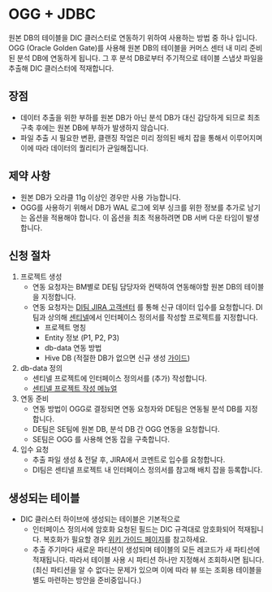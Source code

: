 # OGG + JDBC
원본 DB의 테이블을 DIC 클러스터로 연동하기 위하여 사용하는 방법 중 하나 입니다. OGG (Oracle Golden Gate)를 사용해 원본 DB의 테이블을 커머스 센터 내 미리 준비된 분석 DB에 연동하게 됩니다. 그 후 분석 DB로부터 주기적으로 테이블 스냅샷 파일을 추출해 DIC 클러스터에 적재합니다.

## 장점
* 데이터 추출을 위한 부하를 원본 DB가 아닌 분석 DB가 대신 감당하게 되므로 최초 구축 후에는 원본 DB에 부하가 발생하지 않습니다.
* 파일 추출 시 필요한 변환, 클랜징 작업은 미리 정의된 배치 잡을 통해서 이루어지며 이에 따라 데이터의 퀄리티가 균일해집니다.

## 제약 사항
* 원본 DB가 오라클 11g 이상인 경우만 사용 가능합니다.
* OGG를 사용하기 위해서 DB가 WAL 로그에 외부 싱크를 위한 정보를 추가로 남기는 옵션을 적용해야 합니다. 이 옵션을 최초 적용하려면 DB 서버 다운 타임이 발생합니다.

## 신청 절차
1. 프로젝트 생성
    - 연동 요청자는 BM별로 DE팀 담당자와 컨택하여 연동해야할 원본 DB의 테이블을 지정합니다.
    - 연동 요청자는 [DI팀 JIRA 고객센터](http://jira.skplanet.com/servicedesk/customer/portal/49) 를 통해 신규 데이터 입수를 요청합니다. DI팀과 상의해 [센티넬](http://sentinel.skplanet.com:8080)에서 인터페이스 정의서를 작성할 프로젝트를 지정합니다.
        + 프로젝트 명칭
        + Entity 정보 (P1, P2, P3)
        + db-data 연동 방법
        + Hive DB (적절한 DB가 없으면 신규 생성 [가이드](http://wiki.skplanet.com/pages/viewpage.action?pageId=63275727))
2. db-data 정의
    - 센티넬 프로젝트에 인터페이스 정의서를 (추가) 작성합니다.
    - [센티넬 프로젝트 작성 메뉴얼](http://sentinel.skplanet.com:8080/docs/dbschema)
3. 연동 준비
    - 연동 방법이 OGG로 결정되면 연동 요청자와 DE팀은 연동될 분석 DB를 지정합니다.
    - DE팀은 SE팀에 원본 DB, 분석 DB 간 OGG 연동을 요청합니다.
    - SE팀은 OGG 를 사용해 연동 잡을 구축합니다.
4. 입수 요청
    - 추출 파일 생성 & 전달 후, JIRA에서 코멘트로 입수를 요청합니다.
    - DI팀은 센티넬 프로젝트 내 인터페이스 정의서를 참고해 배치 잡을 등록합니다.

## 생성되는 테이블
* DIC 클러스터 하이브에 생성되는 테이블은 기본적으로 
    - 인터페이스 정의서에 암호화 요청된 필드는 DIC 규격대로 암호화되어 적재됩니다. 복호화가 필요할 경우 [위키 가이드 페이지](http://wiki.skplanet.com/pages/viewpage.action?pageId=55452400)를 참고하세요.
    - 추출 주기마다 새로운 파티션이 생성되며 테이블의 모든 레코드가 새 파티션에 적재됩니다. 따라서 테이블 사용 시 파티션 하나만 지정해서 조회하시면 됩니다. (최신 파티션을 알 수 없다는 문제가 있으며 이에 따라 뷰 또는 조회용 테이블을 별도 마련하는 방안을 준비중입니다.)
